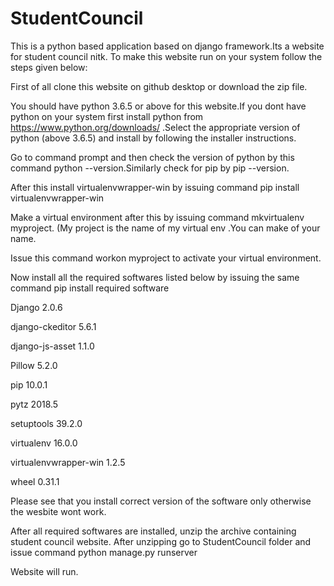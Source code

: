 # StudentCouncil
This is a python based application based on django framework.Its a website for student council nitk.
To make this website run on your system follow the steps given below:


First of all clone this website on github desktop or download the zip file.

You should have python 3.6.5 or above for this website.If you dont have python on your system first install python from https://www.python.org/downloads/ .Select the appropriate version of python (above 3.6.5) and install by following the installer instructions.

Go to command prompt and then check the version of python by this command   python --version.Similarly check for pip by pip --version.

After this install virtualenvwrapper-win by issuing command  pip install virtualenvwrapper-win

Make a virtual environment after this by issuing command mkvirtualenv myproject. (My project is the name of my virtual env .You can make of your name.

Issue this command   workon myproject    to activate your virtual environment.

Now install all the required softwares listed below by issuing the same command pip install required software




Django                2.0.6

django-ckeditor       5.6.1

django-js-asset       1.1.0

Pillow                5.2.0

pip                   10.0.1

pytz                  2018.5

setuptools            39.2.0

virtualenv            16.0.0

virtualenvwrapper-win 1.2.5

wheel                 0.31.1

Please see that you install correct version of the software only otherwise the wesbite wont work.





After all required softwares are installed, unzip the archive containing student council website. After unzipping go to StudentCouncil folder and issue command python manage.py runserver

Website will run.

